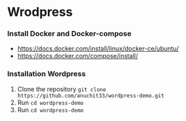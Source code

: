 # Wrodpress 

### Install Docker and Docker-compose
- https://docs.docker.com/install/linux/docker-ce/ubuntu/
- https://docs.docker.com/compose/install/

### Installation Wordpress
1. Clone the repository `git clone https://github.com/anuchit33/wordpress-demo.git`
2. Run `cd wordpress-demo`
3. Run `cd wordpress-demo`
